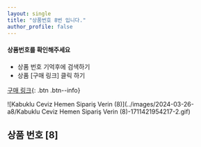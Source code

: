 ```yaml
---
layout: single
title: "상품번호 8번 입니다."
author_profile: false
---
```




<div class="notice--info">
<h4> 상품번호를 확인해주세요 </h4>
<ul>
    <li> 상품 번호 기억후에 검색하기 </li>
    <li> 상품 [구매 링크] 클릭 하기 </li>
</ul>
</div>


[구매 링크](https://link.coupang.com/a/bvxbXs){: .btn .btn--info}

![Kabuklu Ceviz   Hemen Sipariş Verin (8)](../images/2024-03-26-a8/Kabuklu Ceviz   Hemen Sipariş Verin (8)-1711421954217-2.gif)



## 상품 번호 [8]